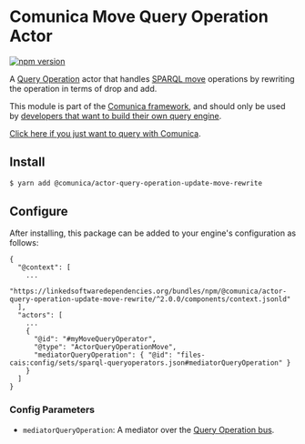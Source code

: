 # Comunica Move Query Operation Actor

[![npm version](https://badge.fury.io/js/%40comunica%2Factor-query-operation-update-move-rewrite.svg)](https://www.npmjs.com/package/@comunica/actor-query-operation-update-move-rewrite)

A [Query Operation](https://github.com/comunica/comunica/tree/master/packages/bus-query-operation) actor that
handles [SPARQL move](https://www.w3.org/TR/sparql11-update/#move) operations by rewriting the operation in terms of drop and add.

This module is part of the [Comunica framework](https://github.com/comunica/comunica),
and should only be used by [developers that want to build their own query engine](https://comunica.dev/docs/modify/).

[Click here if you just want to query with Comunica](https://comunica.dev/docs/query/).

## Install

```bash
$ yarn add @comunica/actor-query-operation-update-move-rewrite
```

## Configure

After installing, this package can be added to your engine's configuration as follows:
```text
{
  "@context": [
    ...
    "https://linkedsoftwaredependencies.org/bundles/npm/@comunica/actor-query-operation-update-move-rewrite/^2.0.0/components/context.jsonld"  
  ],
  "actors": [
    ...
    {
      "@id": "#myMoveQueryOperator",
      "@type": "ActorQueryOperationMove",
      "mediatorQueryOperation": { "@id": "files-cais:config/sets/sparql-queryoperators.json#mediatorQueryOperation" }
    }
  ]
}
```

### Config Parameters

* `mediatorQueryOperation`: A mediator over the [Query Operation bus](https://github.com/comunica/comunica/tree/master/packages/bus-query-operation).
